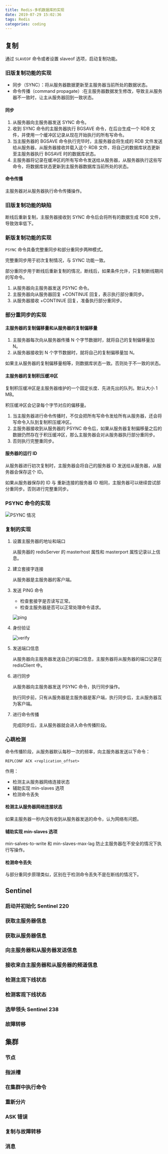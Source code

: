 ```yaml
---
title: Redis-多机数据库的实现
date: 2019-07-29 15:02:36
tags: Redis
categories: coding
---
```

## 复制

通过 `SLAVEOF` 命令或者设置 slaveof 选项，启动复制功能。

### 旧版复制功能的实现

* 同步（SYNC）：将从服务器数据更新至主服务器当前所处的数据状态。
* 命令传播（command propagate）:在主服务器数据发生修改，导致主从服务器不一致时，让主从服务器回到一致状态。

#### 同步

1. 从服务器向主服务器发送 SYNC 命令。
2. 收到 SYNC 命令的主服务器执行 BGSAVE 命令，在后台生成一个 RDB 文件，并使用一个缓冲区记录从现在开始执行的所有写命令。
3. 当主服务器的 BGSAVE 命令执行完毕时，主服务器会将生成的 RDB 文件发送给从服务器，从服务器接收并载入这个 RDB 文件，将自己的数据库状态更新至主服务器执行 BGSAVE 时的数据库状态。
4. 主服务器将记录在缓冲区的所有写命令发送给从服务器，从服务器执行这些写命令，将数据库状态更新到主服务器数据库当前所处的状态。

#### 命令传播

主服务器对从服务器执行命令传播操作。

### 旧版复制功能的缺陷

断线后重新复制，主服务器接收到 SYNC 命令后会将所有的数据生成 RDB 文件，导致效率低下。

### 新版复制功能的实现

`PSYNC` 命令具备完整重同步和部分重同步两种模式。

完整重同步用于初次复制情况，与 SYNC 功能一致。

部分重同步用于断线后重新复制的情况，断线后，如果条件允许，只复制断线期间的写命令。

1. 从服务器向主服务器发送 PSYNC 命令。
2. 主服务器向从服务器回复 +CONTINUE 回复，表示执行部分重同步。
3. 从服务器接收 +CONTINUE 回复，准备执行部分重同步。

### 部分重同步的实现

#### 主服务器的复制偏移量和从服务器的复制偏移量

1. 主服务器每次向从服务器传播 N 个字节数据时，就将自己的复制偏移量加 N。
2. 从服务器接收到 N 个字节数据时，就将自己的复制偏移量加 N。

如果主从服务器的复制偏移量相等，则数据库状态一致。否则处于不一致的状态。

#### 主服务器的复制积压缓冲区

复制积压缓冲区是主服务器维护的一个固定长度、先进先出的队列。默认大小 1 MB。

积压缓冲区会记录每个字节对应的偏移量。

1. 当主服务器进行命令传播时，不仅会把所有写命令发给所有从服务器，还会将写命令入队到复制积压缓冲区。
2. 主服务器接收到从服务器的 PSYNC 命令后，如果从服务器复制偏移量之后的数据仍然存在于积压缓冲区，那么主服务器会对从服务器执行部分重同步。
3. 否则执行完整重同步。

#### 服务器的运行 ID

从服务器进行初次复制时，主服务器会将自己的服务器 ID 发送给从服务器，从服务器会保存这个 ID。

如果从服务器保存的 ID 与 重新连接的服务器 ID 相同，主服务器可以继续尝试部分重同步。否则进行完整重同步。

### PSYNC 命令的实现

![PSYNC 情况](https://raw.githubusercontent.com/jianghs/myBlogPicBed/master/redis%E8%AE%BE%E8%AE%A1%E4%B8%8E%E5%AE%9E%E7%8E%B0%E6%88%AA%E5%9B%BE/PSYNC_PROCESS.png)

### 复制的实现

1. 设置主服务器的地址和端口

    从服务器的 redisServer 的 masterhost 属性和 masterport 属性记录以上信息。

2. 建立套接字连接

    从服务器是主服务器的客户端。

3. 发送 PING 命令

    * 检查套接字是否读写正常。
    * 检查主服务器是否可以正常处理命令请求。

    ![ping](https://raw.githubusercontent.com/jianghs/myBlogPicBed/master/redis%E8%AE%BE%E8%AE%A1%E4%B8%8E%E5%AE%9E%E7%8E%B0%E6%88%AA%E5%9B%BE/PING.png)

4. 身份验证

    ![verify](https://raw.githubusercontent.com/jianghs/myBlogPicBed/master/redis%E8%AE%BE%E8%AE%A1%E4%B8%8E%E5%AE%9E%E7%8E%B0%E6%88%AA%E5%9B%BE/verify.png)

5. 发送端口信息

    从服务器向主服务器发送自己的端口信息，主服务器将从服务器的端口记录在 redisClient 中。

6. 进行同步

    从服务器向主服务器发送 PSYNC 命令，执行同步操作。

    执行同步前，只有从服务器是主服务器是客户端，执行同步后，主从服务器互为客户端。

7. 进行命令传播

    完成同步后，主从服务器就会进入命令传播阶段。

### 心跳检测

命令传播阶段，从服务器默认每秒一次的频率，向主服务器发送以下命令：

```redis
REPLCONF ACK <replication_offset>
```

作用：

* 检测主从服务器网络连接状态
* 辅助实现 min-slaves 选项
* 检测命令丢失

#### 检测主从服务器网络连接状态

如果主服务器一秒内没有收到从服务器发送的命令，认为网络有问题。

#### 辅助实现 min-slaves 选项

min-salves-to-write 和 min-slaves-max-lag 防止主服务器在不安全的情况下执行写操作。

#### 检测命令丢失

与部分重同步原理类似，区别在于检测命令丢失不是在断线的情况下。

## Sentinel

### 启动并初始化 Sentinel 220

### 获取主服务器信息

### 获取从服务器信息

### 向主服务器和从服务器发送信息

### 接收来自主服务器和从服务器的频道信息

### 检测主观下线状态

### 检测客观下线状态

### 选举领头 Sentinel 238

### 故障转移

## 集群

### 节点

### 指派槽

### 在集群中执行命令

### 重新分片

### ASK 错误

### 复制与故障转移

### 消息
